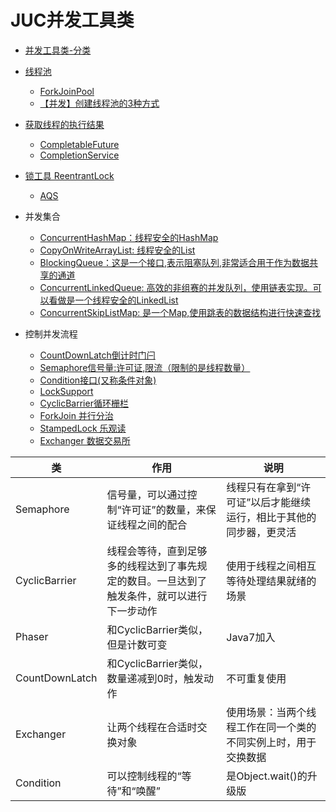 # JUC并发工具类


* [并发工具类-分类](./img/并发工具类-分类.png)
* [线程池](线程池.md)

  * [ForkJoinPool](ForkJoinPool.md)
  * [【并发】创建线程池的3种方式](【并发】创建线程池的3种方式.md)

* [获取线程的执行结果](获取线程的执行结果.md)

  * [CompletableFuture](CompletableFuture.md)
  * [CompletionService](CompletionService.md)

* [锁工具 ReentrantLock](lock.md)
  * [AQS](AQS.md)

* 并发集合
    * [ConcurrentHashMap：线程安全的HashMap](ConcurrentHashMap线程安全的HashMap.md)
    * [CopyOnWriteArrayList: 线程安全的List](CopyOnWriteArrayList线程安全的List.md)
    * [BlockingQueue：这是一个接口,表示阻塞队列,非常适合用于作为数据共享的通道](BlockingQueue.md)
    * [ConcurrentLinkedQueue: 高效的非组赛的并发队列，使用链表实现。可以看做是一个线程安全的LinkedList](ConcurrentLinkedQueue.md)
    * [ConcurrentSkipListMap: 是一个Map,使用跳表的数据结构进行快速查找](ConcurrentSkipListMap.md)
* 控制并发流程
    * [CountDownLatch倒计时门闩](CountDownLatch倒计时门闩.md)
    * [Semaphore信号量:许可证,限流（限制的是线程数量）](Semaphore信号量.md)
    * [Condition接口(又称条件对象)](Condition接口.md)
    * [LockSupport](LockSupport.md)
    * [CyclicBarrier循环栅栏](CyclicBarrier循环栅栏.md)
    * [ForkJoin 并行分治](ForkJoin.md)
    * [StampedLock 乐观读](StampedLock.md)
    * [Exchanger 数据交易所](Exchanger.md)


| 类               | 作用                                                                                       | 说明                                                               |
| ---------------- | ---------------                                                                            | ---------------                                                    |
| Semaphore        | 信号量，可以通过控制“许可证”的数量，来保证线程之间的配合                                   | 线程只有在拿到“许可证”以后才能继续运行，相比于其他的同步器，更灵活 |
| CyclicBarrier    | 线程会等待，直到足够多的线程达到了事先规定的数目。一旦达到了触发条件，就可以进行下一步动作 | 使用于线程之间相互等待处理结果就绪的场景                           |
| Phaser           | 和CyclicBarrier类似，但是计数可变                                                          | Java7加入                                                          |
| CountDownLatch   | 和CyclicBarrier类似，数量递减到0时，触发动作                                               | 不可重复使用                                                       |
| Exchanger        | 让两个线程在合适时交换对象                                                                 | 使用场景：当两个线程工作在同一个类的不同实例上时，用于交换数据     |
| Condition        | 可以控制线程的“等待”和“唤醒”                                                               | 是Object.wait()的升级版                                            |

















































